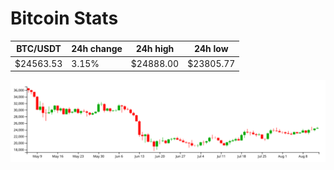 # Bitcoin Stats

BTC/USDT|24h change|24h high|24h low|
|---|---|---|---|
|$24563.53|3.15%|$24888.00|$23805.77|

<img src="./chart.svg">
